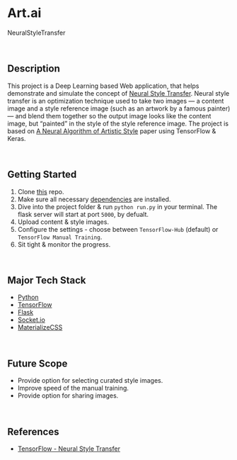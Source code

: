 # Art.ai
NeuralStyleTransfer

<br/>

## Description
This project is a Deep Learning based Web application, that helps demonstrate and simulate the concept of [Neural Style Transfer](https://en.wikipedia.org/wiki/Neural_Style_Transfer). Neural style transfer is an optimization technique used to take two images — a content image and a style reference image (such as an artwork by a famous painter) — and blend them together so the output image looks like the content image, but “painted” in the style of the style reference image. The project is based on [A Neural Algorithm of Artistic Style](https://arxiv.org/abs/1508.06576) paper using TensorFlow & Keras.

<br/>

## Getting Started
1. Clone [this](https://github.com/Rohit-Jain-2801/Art.ai) repo.
2. Make sure all necessary [dependencies](https://github.com/Rohit-Jain-2801/Art.ai/blob/master/requirements.txt) are installed.
3. Dive into the project folder & run `python run.py` in your terminal. The flask server will start at port `5000`, by defualt.
4. Upload content & style images.
5. Configure the settings - choose between `TensorFlow-Hub` (default) or `TensorFlow Manual Training`.
6. Sit tight & monitor the progress.

<br/>

## Major Tech Stack
* [Python](https://www.python.org/)
* [TensorFlow](https://www.tensorflow.org/)
* [Flask](https://flask.palletsprojects.com/en/1.1.x/)
* [Socket.io](https://socket.io/)
* [MaterializeCSS](https://materializecss.com/)

<br/>

## Future Scope
* Provide option for selecting curated style images.
* Improve speed of the manual training.
* Provide option for sharing images.

<br/>

## References
* [TensorFlow - Neural Style Transfer](https://www.tensorflow.org/tutorials/generative/style_transfer?hl=en)